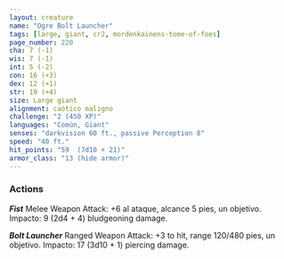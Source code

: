 ```yaml
---
layout: creature
name: "Ogre Bolt Launcher"
tags: [large, giant, cr2, mordenkainens-tome-of-foes]
page_number: 220
cha: 7 (-1)
wis: 7 (-1)
int: 5 (-2)
con: 16 (+3)
dex: 12 (+1)
str: 19 (+4)
size: Large giant
alignment: caótico maligno
challenge: "2 (450 XP)"
languages: "Común, Giant"
senses: "darkvision 60 ft., passive Perception 8"
speed: "40 ft."
hit_points: "59  (7d10 + 21)"
armor_class: "13 (hide armor)"
---
```


### Actions

***Fist*** Melee Weapon Attack: +6 al ataque, alcance 5 pies, un objetivo. Impacto: 9 (2d4 + 4) bludgeoning damage.

***Bolt Launcher*** Ranged Weapon Attack: +3 to hit, range 120/480 pies, un objetivo. Impacto: 17 (3d10 + 1) piercing damage.